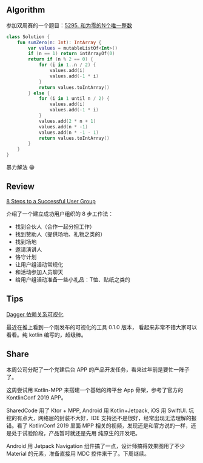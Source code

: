 ## Algorithm

参加双周赛的一个题目：[5295. 和为零的N个唯一整数](https://leetcode-cn.com/problems/find-n-unique-integers-sum-up-to-zero/)

```kotlin
class Solution {
    fun sumZero(n: Int): IntArray {
        var values = mutableListOf<Int>()
        if (n == 1) return intArrayOf(0)
        return if (n % 2 == 0) {
            for (i in 1..n / 2) {
                values.add(i)
                values.add(-1 * i)
            }
            return values.toIntArray()
        } else {
            for (i in 1 until n / 2) {
                values.add(i)
                values.add(-1 * i)
            }
            values.add(2 * n + 1)
            values.add(n * -1)
            values.add(n * -1 - 1)
            return values.toIntArray()
        }
    }
}
```
暴力解法 😁

## Review

[8 Steps to a Successful User Group](https://blog.jetbrains.com/blog/2019/08/15/8-steps-to-a-successful-user-group/)

介绍了一个建立成功用户组织的 8 步工作法：
* 找到合伙人（合作一起分担工作）
* 找到赞助人（提供场地、礼物之类的）
* 找到场地
* 邀请演讲人
* 恪守计划
* 让用户组活动常规化
* 和活动参加人员聊天
* 给用户组活动准备一些小礼品：T恤、贴纸之类的


## Tips
[Dagger 依赖关系可视化](https://arunkumar.dev/introducing-scabbard-a-tool-to-visualize-dagger-2-dependency-graphs/)

最近在推上看到一个刚发布的可视化的工具 0.1.0 版本， 看起来非常不错大家可以看看。纯 kotlin 编写的，超级棒。

## Share

本周公司分配了一个党建后台 APP 的产品开发任务，看来过年前是要忙一阵子了。

这周尝试用 Kotlin-MPP 来搭建一个基础的跨平台 App 骨架，参考了官方的 KontlinConf 2019 APP。

SharedCode 用了 Ktor + MPP, Android 用 Kotlin+Jetpack, iOS 用 SwiftUI. 坑挖的有点大，网络层的封装不大好，IDE 支持还不是很好，经常出现无法理解的报错。看了 KotlinConf 2019 里面 MPP 相关的视频，发现还是和官方说的一样，还是处于试验阶段，产品暂时就还是先用 纯原生的开发吧。

Android 用 Jetpack Navigation 组件搞了一点，设计师搞得效果图用了不少 Material 的元素，准备直接用 MDC 控件来干了。下周继续。